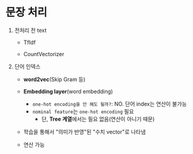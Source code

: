 # 문장 처리

1. 전처리 전 text

   - TfIdf

   - CountVectorizer

2. 단어 인덱스

   - **word2vec**(Skip Gram 등)

   - **Embedding layer**(word embedding)
     - `one-hot encoding을 안 해도 될까?`: NO. 단어 index는 연산이 불가능
     - `nominal feature`는 `one-hot encoding` 필요
       - 단, **Tree 계열**에서는 필요 없음(연산이 아니기 때문)

   - 학습을 통해서 "의미가 반영"된  "수치 vector"로 나타냄

   - 연산 가능

